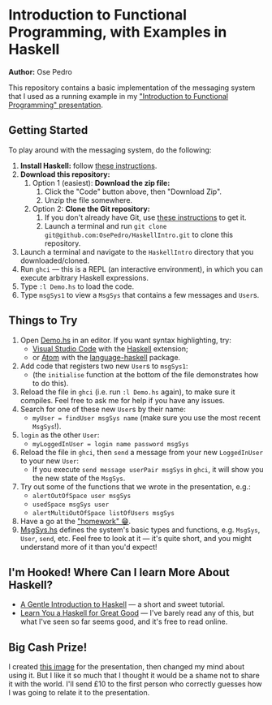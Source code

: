 # Introduction to Functional Programming, with Examples in Haskell

**Author:** Ose Pedro

This repository contains a basic implementation of the messaging system that I used as a running example in my ["Introduction to Functional Programming" presentation](https://docs.google.com/presentation/d/1bIBQewtYiaXQy0kvyWsJ3YTIPQMGXIq1hXNsOXZcURI).

## Getting Started

To play around with the messaging system, do the following:

1. **Install Haskell:** follow [these instructions](https://www.haskell.org/platform/).
1. **Download this repository:**
    1. Option 1 (easiest): **Download the zip file:**
        1. Click the "Code" button above, then "Download Zip".
        1. Unzip the file somewhere.
    1. Option 2: **Clone the Git repository:**
        1. If you don't already have Git, use [these instructions](https://git-scm.com/downloads) to get it.
        1. Launch a terminal and run `git clone git@github.com:OsePedro/HaskellIntro.git` to clone this repository.
1. Launch a terminal and navigate to the `HaskellIntro` directory that you downloaded/cloned.
1. Run `ghci` &mdash; this is a REPL (an interactive environment), in which you can execute arbitrary Haskell expressions.
1. Type `:l Demo.hs` to load the code.
1. Type `msgSys1` to view a `MsgSys` that contains a few messages and `User`s.

## Things to Try

1. Open [Demo.hs](Demo.hs) in an editor. If you want syntax highlighting, try:
    - [Visual Studio Code](https://code.visualstudio.com/) with the [Haskell](https://marketplace.visualstudio.com/items?itemName=haskell.haskell) extension;
    - or [Atom](https://atom.io/) with the [language-haskell](https://atom.io/packages/language-haskell) package.
1. Add code that registers two new `User`s to `msgSys1`:
    - (the `initialise` function at the bottom of the file demonstrates how to do this).
1. Reload the file in `ghci` (i.e. run `:l Demo.hs` again), to make sure it compiles.
Feel free to ask me for help if you have any issues.
1. Search for one of these new `User`s by their name:
    - `myUser = findUser msgSys name` (make sure you use the most recent `MsgSys`!).
1. `login` as the other `User`:
    - `myLoggedInUser = login name password msgSys`
1. Reload the file in `ghci`, then `send` a message from your new `LoggedInUser` to your new `User`:
    - If you execute `send message userPair msgSys` in `ghci`, it will show you the new state of the `MsgSys`.
1. Try out some of the functions that we wrote in the presentation, e.g.:
    - `alertOutOfSpace user msgSys`
    - `usedSpace msgSys user`
    - `alertMultiOutOfSpace listOfUsers msgSys`
1. Have a go at the ["homework" 😁](https://docs.google.com/presentation/d/1bIBQewtYiaXQy0kvyWsJ3YTIPQMGXIq1hXNsOXZcURI/edit#slide=id.g9342e8f7da_2_30).
1. [MsgSys.hs](MsgSys.hs) defines the system's basic types and functions, e.g. `MsgSys`, `User`, `send`, etc.
Feel free to look at it &mdash; it's quite short, and you might understand more of it than you'd expect!

## I'm Hooked! Where Can I learn More About Haskell?

- [A Gentle Introduction to Haskell](https://www.haskell.org/tutorial/) &mdash; a short and sweet tutorial.
- [Learn You a Haskell for Great Good](http://learnyouahaskell.com/) &mdash; I've barely read any of this, but what I've seen so far seems good, and it's free to read online.

## Big Cash Prize!

I created [this image](images/chicks.svg) for the presentation, then changed my mind about using it.
But I like it so much that I thought it would be a shame not to share it with the world.
I'll send £10 to the first person who correctly guesses how I was going to relate it to the presentation.